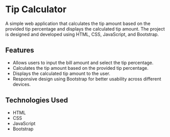 # Tip Calculator

A simple web application that calculates the tip amount based on the provided tip percentage and displays the calculated tip amount. The project is designed and developed using HTML, CSS, JavaScript, and Bootstrap.

## Features

- Allows users to input the bill amount and select the tip percentage.
- Calculates the tip amount based on the provided tip percentage.
- Displays the calculated tip amount to the user.
- Responsive design using Bootstrap for better usability across different devices.

## Technologies Used

- HTML
- CSS
- JavaScript
- Bootstrap

